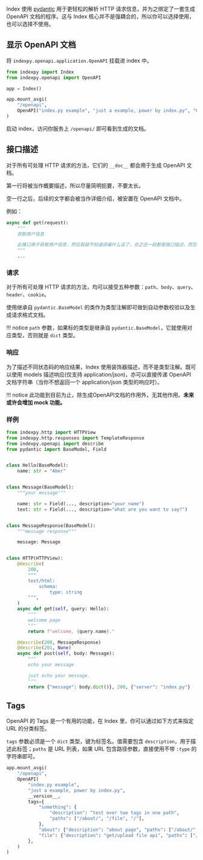 Index 使用 [pydantic](https://pydantic-docs.helpmanual.io/) 用于更轻松的解析 HTTP 请求信息，并为之绑定了一套生成 OpenAPI 文档的程序。这与 Index 核心并不是强耦合的，所以你可以选择使用，也可以选择不使用。

## 显示 OpenAPI 文档

将 `indexpy.openapi.application.OpenAPI` 挂载进 index 中。

```python
from indexpy import Index
from indexpy.openapi import OpenAPI

app = Index()

app.mount_asgi(
    "/openapi",
    OpenAPI("index.py example", "just a example, power by index.py", "0.1.0")
)
```

启动 index，访问你服务上 `/openapi/` 即可看到生成的文档。

## 接口描述

对于所有可处理 HTTP 请求的方法，它们的 `__doc__` 都会用于生成 OpenAPI 文档。

第一行将被当作概要描述，所以尽量简明扼要，不要太长。

空一行之后，后续的文字都会被当作详细介绍，被安置在 OpenAPI 文档中。

例如：

```python
async def get(request):
    """
    获取用户信息

    此接口用于获取用户信息，然后我就不知道该编什么话了，总之这一段都是接口描述，而空的一行的上面是接口标题。
    """
    ...
```

### 请求

对于所有可处理 HTTP 请求的方法，均可以接受五种参数：`path`、`body`、`query`、`header`、`cookie`。

使用继承自 `pydantic.BaseModel` 的类作为类型注解即可做到自动参数校验以及生成请求格式文档。

!!! notice
    `path` 参数，如果标的类型是继承自 `pydantic.BaseModel`，它就使用对应类型，否则就是 `dict` 类型。

### 响应

为了描述不同状态码的响应结果，Index 使用装饰器描述，而不是类型注解。既可以使用 models 描述响应(仅支持 application/json)，亦可以直接传递 OpenAPI 文档字符串（当你不想返回一个 application/json 类型的响应时）。

!!! notice
    此功能到目前为止，除生成OpenAPI文档的作用外，无其他作用。**未来或许会增加 mock 功能。**

### 样例

```python
from indexpy.http import HTTPView
from indexpy.http.responses import TemplateResponse
from indexpy.openapi import describe
from pydantic import BaseModel, Field


class Hello(BaseModel):
    name: str = "Aber"


class Message(BaseModel):
    """your message"""

    name: str = Field(..., description="your name")
    text: str = Field(..., description="what are you want to say?")


class MessageResponse(BaseModel):
    """message response"""

    message: Message


class HTTP(HTTPView):
    @describe(
        200,
        """
        text/html:
            schema:
                type: string
        """,
    )
    async def get(self, query: Hello):
        """
        welcome page
        """
        return f"welcome, {query.name}."

    @describe(200, MessageResponse)
    @describe(201, None)
    async def post(self, body: Message):
        """
        echo your message

        just echo your message.
        """
        return {"message": body.dict()}, 200, {"server": "index.py"}
```

## Tags

OpenAPI 的 Tags 是一个有用的功能，在 Index 里，你可以通过如下方式来指定 URL 的分类标签。

`tags` 参数必须是一个 `dict` 类型，键为标签名。值需要包含 `description`，用于描述此标签；`paths` 是 URL 列表，如果 URL 包含路径参数，直接使用不带 `:type` 的字符串即可。

```python
app.mount_asgi(
    "/openapi",
    OpenAPI(
        "index.py example",
        "just a example, power by index.py",
        __version__,
        tags={
            "something": {
                "description": "test over two tags in one path",
                "paths": ["/about/", "/file", "/"],
            },
            "about": {"description": "about page", "paths": ["/about/", "/about/me"]},
            "file": {"description": "get/upload file api", "paths": ["/file"]},
        },
    )
)
```
